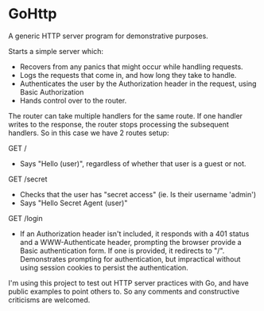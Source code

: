 GoHttp
======

A generic HTTP server program for demonstrative purposes.

Starts a simple server which:
- Recovers from any panics that might occur while handling requests.
- Logs the requests that come in, and how long they take to handle.
- Authenticates the user by the Authorization header in the request, using Basic Authorization
- Hands control over to the router.

The router can take multiple handlers for the same route.
If one handler writes to the response, the router stops processing the subsequent handlers.
So in this case we have 2 routes setup:

GET /
- Says "Hello (user)", regardless of whether that user is a guest or not.

GET /secret
- Checks that the user has "secret access" (ie. Is their username 'admin')
- Says "Hello Secret Agent (user)"

GET /login
- If an Authorization header isn't included, it responds with a 401 status and a WWW-Authenticate header, prompting the browser provide a Basic authentication form.  If one is provided, it redirects to "/".  Demonstrates prompting for authentication, but impractical without using session cookies to persist the authentication.

I'm using this project to test out HTTP server practices with Go, and have public examples to point others to.
So any comments and constructive criticisms are welcomed.
